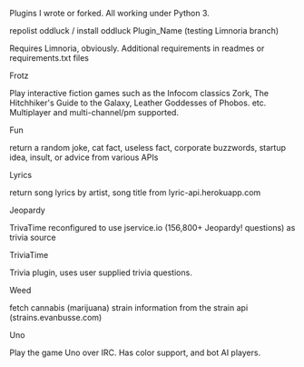 Plugins I wrote or forked. All working under Python 3. 

repolist oddluck / install oddluck Plugin_Name (testing Limnoria branch)

Requires Limnoria, obviously. Additional requirements in readmes or requirements.txt files

Frotz

Play interactive fiction games such as the Infocom classics Zork, The Hitchhiker's Guide to the Galaxy, Leather Goddesses of Phobos. etc. Multiplayer and multi-channel/pm supported.

Fun

return a random joke, cat fact, useless fact, corporate buzzwords, startup idea, insult, or advice from various APIs


Lyrics

return song lyrics by artist, song title from lyric-api.herokuapp.com


Jeopardy

TrivaTime reconfigured to use jservice.io (156,800+ Jeopardy! questions) as trivia source


TriviaTime

Trivia plugin, uses user supplied trivia questions.


Weed

fetch cannabis (marijuana) strain information from the strain api (strains.evanbusse.com)


Uno

Play the game Uno over IRC. Has color support, and bot AI players.
